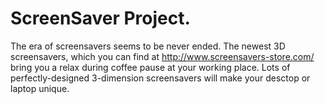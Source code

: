 # ScreenSaver Project.
The era of screensavers seems to be never ended. The newest 3D screensavers, which you can find at <a href="http://www.screensavers-store.com/">http://www.screensavers-store.com/</a> bring you a relax during coffee pause at your working place. Lots of perfectly-designed 3-dimension screensavers will make your desctop or laptop unique.
